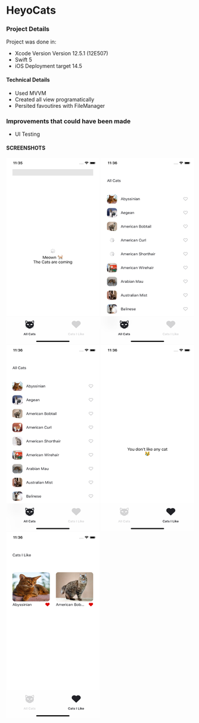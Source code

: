 # HeyoCats

### Project Details 
Project was done in:
* Xcode Version Version 12.5.1 (12E507)
* Swift 5
* iOS Deployment target 14.5

#### Technical Details
* Used MVVM
* Created all view programatically
* Persited favoutires with FileManager


### Improvements that could have been made 

* UI Testing


#### SCREENSHOTS

<img width="250" height="500" src="https://raw.githubusercontent.com/papibiyi/HeyoCats/main/Screenshots/sc1.png" alt="">
<img width="250" height="500" src="https://raw.githubusercontent.com/papibiyi/HeyoCats/main/Screenshots/sc2.png" alt="">
<img width="250" height="500" src="https://raw.githubusercontent.com/papibiyi/HeyoCats/main/Screenshots/sc3.png" alt="">
<img width="250" height="500" src="https://raw.githubusercontent.com/papibiyi/HeyoCats/main/Screenshots/sc4.png" alt="">
<img width="250" height="500" src="https://raw.githubusercontent.com/papibiyi/HeyoCats/main/Screenshots/sc5.png" alt="">
